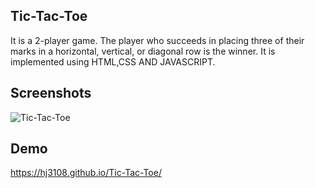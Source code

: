 
## Tic-Tac-Toe
It is a 2-player game. The player who succeeds in placing three of their marks in a horizontal, vertical, or diagonal row is the winner. It is implemented using HTML,CSS AND JAVASCRIPT.




## Screenshots

![Tic-Tac-Toe](https://user-images.githubusercontent.com/69028741/151399226-40a83872-8f53-4d6e-a836-00f6b9937683.png)



## Demo

https://hj3108.github.io/Tic-Tac-Toe/
